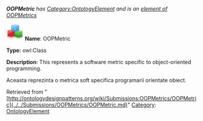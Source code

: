 ___OOPMetric__ has [Category:OntologyElement](../../Category/OntologyElement.md "Category:OntologyElement") and is an [element of](../../Property/ElementOf.md "Property:ElementOf") [OOPMetrics](../../Submissions/OOPMetrics.md "Submissions:OOPMetrics")_


  




[![Class](../../images/thumb/2/27/Class.gif/45px-Class.gif)](../../Image/Class.gif.md "Class")
__Name__: OOPMetric 


__Type:__ owl:Class 


__Description__: This represents a software metric specific to object-oriented programming.


  



Aceasta reprezinta o metrica soft specifica programarii orientate obiect. 





Retrieved from "[http://ontologydesignpatterns.org/wiki/Submissions:OOPMetrics/OOPMetric](../../Submissions/OOPMetrics/OOPMetric.md)"
 [Category](http://ontologydesignpatterns.org/wiki/Special:Categories "Special:Categories"): [OntologyElement](../../Category/OntologyElement.md "Category:OntologyElement")